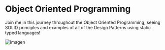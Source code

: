 # Object Oriented Programming
Join me in this journey throughout the Object Oriented Programming, seeing SOLID principles and examples of all of the Design Patterns using static typed languages!


![imagen](https://github.com/vegadelalyra/object_oriented_programming/assets/77188420/d13d024a-443f-427b-abc3-c81744cf6f56)
